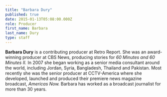 ```yaml
---
title: "Barbara Dury"
published: true
date: 2015-01-13T05:08:00.000Z
role: Producer
first_name: Barbara
last_name: Dury
type: staff
---
```


**Barbara Dury** is a contributing producer at Retro Report. She was an award-winning producer at CBS News, producing stories for _60 Minutes and 60 Minutes II._ In 2007 she began working as a senior media consultant around the world, including Jordan, Syria, Bangladesh, Thailand and Pakistan. Most recently she was the senior producer at CCTV-America where she developed, launched and produced their premiere news magazine broadcast, _Americas Now._ Barbara has worked as a broadcast journalist for more than 30 years.

